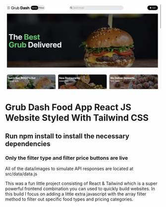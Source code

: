 ![Alt text](<screenshots/Screen Shot 2023-07-10 at 3.44.06 PM.jpeg>)


# Grub Dash Food App React JS Website Styled With Tailwind CSS

## Run npm install to install the necessary dependencies 

### Only the filter type and filter price buttons are live

 All of the data/images to simulate API responses are located at src/data/data.js

This was a fun little project consisting of React & Tailwind which is a super powerful frontend combination you can used to quickly build websites. In this build I focus on adding a little extra javascript with the array filter method to filter out specific food types and pricing categories.